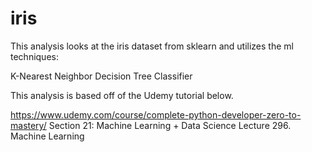 # iris
This analysis looks at the iris dataset from sklearn and utilizes the ml techniques:

K-Nearest Neighbor
Decision Tree Classifier


This analysis is based off of the Udemy tutorial below.

https://www.udemy.com/course/complete-python-developer-zero-to-mastery/
Section 21: Machine Learning + Data Science
Lecture 296. Machine Learning

